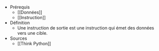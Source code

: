 - Prérequis
	- [[Données]]
	- [[Instruction]]
- Définition
	-	Une instruction de sortie est une instruction qui émet des données vers une cible.
- Sources
	- [[Think Python]]
